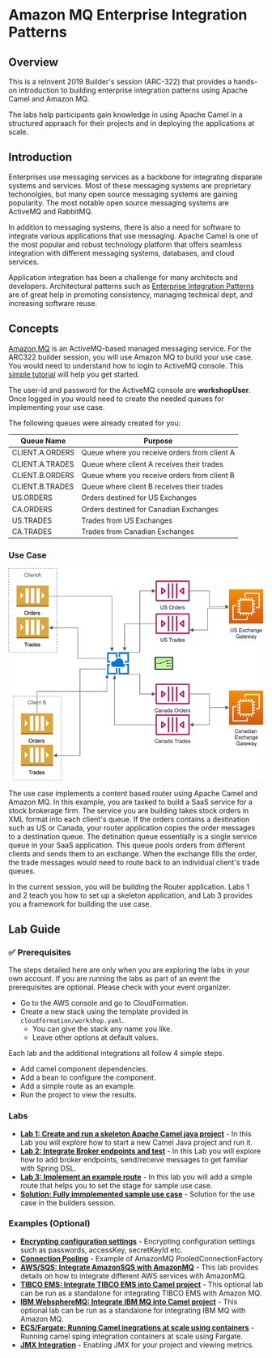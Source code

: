 # Amazon MQ Enterprise Integration Patterns 

## Overview

This is a reInvent 2019 Builder's session (ARC-322) that provides a hands-on introduction to building enterprise integration patterns using Apache Camel and Amazon MQ.

The labs help participants gain knowledge in using Apache Camel in a structured appraach for their projects and in deploying the applications at scale.

## Introduction

Enterprises use messaging services as a backbone for integrating disparate systems and services. Most of these messaging systems are proprietary techonolgies, but many open source messaging systems are gaining popularity. The most notable open source messaging systems are ActiveMQ and RabbitMQ.

In addition to messaging systems, there is also a need for software to integrate various applications that use messaging. Apache Camel is one of the most popular and robust technology platform that offers seamless integration with different messaging systems, databases, and cloud services.

Application integration has been a challenge for many architects and developers. Architectural patterns such as [Enterprise Integration Patterns](https://www.enterpriseintegrationpatterns.com/) are of great help in promoting consistency, managing technical dept, and increasing software reuse.

## Concepts

[Amazon MQ](https://aws.amazon.com/amazon-mq/) is an ActiveMQ-based managed messaging service. For the ARC322 builder session, you will use Amazon MQ to build your use case. You would need to understand how to login to ActiveMQ console. This [simple tutorial](https://master.d1l1ei0bin3mnd.amplifyapp.com/failover/failover-step-1.html) will help you get started.

The user-id and password for the ActiveMQ console are **workshopUser**. Once logged in you would need to create the needed queues for implementing your use case.

The following queues were already created for you:

| Queue Name  | Purpose |
| ------------- | ------------- |
| CLIENT.A.ORDERS  | Queue where you receive orders from client A  |
| CLIENT.A.TRADES | Queue where client A receives their trades |
| CLIENT.B.ORDERS  | Queue where you receive orders from client B  |
| CLIENT.B.TRADES | Queue where client B receives their trades |
| US.ORDERS  | Orders destined for US Exchanges  |
| CA.ORDERS  | Orders destined for Canadian Exchanges  |
| US.TRADES  | Trades from US Exchanges  |
| CA.TRADES  | Trades from Canadian Exchanges  |

### Use Case

![Use Case](/images/sample-usecase.png)

The use case implements a content based router using Apache Camel and Amazon MQ. In this example, you are tasked to build a SaaS service for a stock brokerage firm. The service you are building takes stock orders in XML format into each client's queue. If the orders contains a destination such as US or Canada, your router application copies the order messages to a destination queue. The detination queue essentially is a single service queue in your SaaS application. This queue pools orders from different clients and sends them to an exchange. When the exchange fills the order, the trade messages would need to route back to an individual client's trade queues.

In the current session, you will be building the Router application. Labs 1 and 2 teach you how to set up a skeleton application, and Lab 3 provides you a framework for building the use case.

## Lab Guide

### :white_check_mark: Prerequisites

The steps detailed here are only when you are exploring the labs in your own account. If you are running the labs as part of an event the prerequisites are optional. Please check with your event organizer.

* Go to the AWS console and go to CloudFormation.
* Create a new stack using the template provided in `cloudformation/workshop.yaml`.
    * You can give the stack any name you like.
    * Leave other options at default values.

Each lab and the additional integrations all follow 4 simple steps. 

* Add camel component dependencies.
* Add a bean to configure the component.
* Add a simple route as an example.
* Run the project to view the results.

### Labs

* **[Lab 1: Create and run a skeleton Apache Camel java project](/labs/lab-1.md)** - In this Lab you will explore how to start a new Camel Java project and run it. 
* **[Lab 2: Integrate Broker endpoints and test](/labs/lab-2.md)** - In this Lab you will explore how to add broker endpoints, send/receive messages to get familiar with Spring DSL.
* **[Lab 3: Implement an example route](/labs/lab-3.md)** - In this lab you will add a simple route that helps you to set the stage for sample use case.
* **[Solution: Fully immplemented sample use case](/labs/solution.md)** - Solution for the use case in the builders session.

### Examples (Optional)

* **[Encrypting configuration settings](/labs/encrypt.md)** - Encrypting configuration settings such as passwords, accessKey, secretKeyId etc.
* **[Connection Pooling](/labs/pooled.md)** - Example of AmazonMQ PooledConnectionFactory 
* **[AWS/SQS: Integrate AmazonSQS with AmazonMQ](/labs/sqs.md)** - This lab provides details on how to integrate different AWS services with AmazonMQ.
* **[TIBCO EMS: Integrate TIBCO EMS into Camel project](/labs/tibco.md)** - This optional lab can be run as a standalone for integrating TIBCO EMS with Amazon MQ.
* **[IBM WebsphereMQ: Integrate IBM MQ into Camel project](/labs/ibmmq.md)** - This optional lab can be run as a standalone for integrating IBM MQ with Amazon MQ.
* **[ECS/Fargate: Running Camel inegrations at scale using containers](/labs/fargate.md)** - Running camel sping integration containers at scale using Fargate.
* **[JMX Integration](/labs/jmx.md)** - Enabling JMX for your project and viewing metrics.



